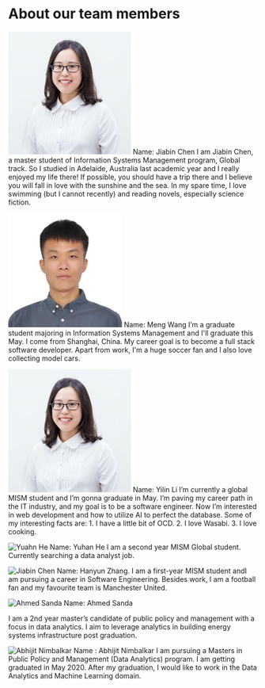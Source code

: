 # About our team members

![Jiabin Chen](https://github.com/hyh1997112/agileTeam9/blob/master/image/1.jpeg)
Name: Jiabin Chen
I am Jiabin Chen, a master student of Information Systems Management program, Global track. So I studied in Adelaide, Australia last academic year and I really enjoyed my life there! If possible, you should have a trip there and I believe you will fall in love with the sunshine and the sea. In my spare time, I love swimming (but I cannot recently) and reading novels, especially science fiction.





![Meng Wang](https://github.com/hyh1997112/agileTeam9/blob/master/image/2.jpeg)
Name: Meng Wang
I’m a graduate student majoring in Information Systems Management and I'll graduate this May. I come from Shanghai, China. My career goal is to become a full stack software developer. Apart from work, I'm a huge soccer fan and I also love collecting model cars.





![Yilin Li](https://github.com/hyh1997112/agileTeam9/blob/master/image/1.jpeg)
Name: Yilin Li
I’m currently a global MISM student and I’m gonna graduate in May. I’m paving my career path in the IT industry, and my goal is to be a software engineer. Now I’m interested in web development and how to utilize AI to perfect the database. Some of my interesting facts are: 1. I have a little bit of OCD. 2. I love Wasabi. 3. I love cooking.



![Yuahn He](https://github.com/hyh1997112/agileTeam9/blob/master/image/7.jpeg)
Name: Yuhan He
I am a second year MISM Global student. Currently searching a data analyst job.



![Jiabin Chen](https://github.com/hyh1997112/agileTeam9/blob/master/image/4.jpeg)
Name: Hanyun Zhang. I am a first-year MISM student andI am pursuing a career in Software Engineering. Besides work, I am a football fan and my favourite team is Manchester United.



![Ahmed Sanda](https://github.com/hyh1997112/agileTeam9/blob/master/image/5.jpeg)
Name: Ahmed Sanda

I am a 2nd year master’s candidate of public policy and management with a focus in data analytics. I aim to leverage analytics in building energy systems infrastructure post graduation.

![Abhijit Nimbalkar](https://github.com/hyh1997112/agileTeam9/blob/master/image/6.jpeg)
Name : Abhijit Nimbalkar
I am pursuing a Masters in Public Policy and Management (Data Analytics) program. I am getting graduated in May 2020. After my graduation, I would like to work in the Data Analytics and Machine Learning domain.

